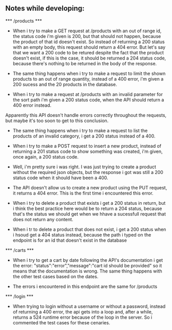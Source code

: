 ## Notes while developing:


*** /products ***

- When i try to make a GET request at /products with an out of range id, the status code i'm given is 200, but that should not happen, because the product of that id doesn't exist. So instead of returning a 200 status with an empty body, this request should return a 404 error. But let's say that we want a 200 code to be retured despite the fact that the product doesn't exist, if this is the case, it should be returned a 204 status code, because there's nothing to be returned in the body of the response.

- The same thing happens when i try to make a request to limit the shown products to an out of range quantity, instead of a 400 error, i'm given a 200 sucess and the 20 products in the database.

- When i try to make a request at /products with an invalid parameter for the sort path i'm given a 200 status code, when the API should return a 400 error instead.

Apparently this API doesn't handle errors correctly throughout the requests, but maybe it's too soon to get to this conclusion.

- The same thing happens when i try to make a request to list the products of an invalid category, i get a 200 status instead of a 400.

- When i try to make a POST request to insert a new product, instead of returning a 201 status code to show something was created, i'm given, once again, a 200 status code.

- Well, i'm pretty sure i was right. I was just trying to create a product without the required json objects, but the response i got was still a 200 status code when it should have been a 400.

- The API doesn't allow us to create a new product using the PUT request, it returns a 404 error. This is the first time i encountered this error.

- When i try to delete a product that exists i get a 200 status in return, but i think the best practice here would be to return a 204 status, because that's the status we should get when we hhave a sucessfull request that does not return any content.

- When i tr to delete a product that does not exist, i get a 200 status when i hsoud get a 404 status instead, because the path i typed on the endpoint is for an id that doesn't exist in the database


*** /carts ***

- When i try to get a cart by date following the API's documentation i get the error: "status":"error","message":"cart id should be provided" so it means that the documentation is wrong. The same thing happens with the other test cases based on the dates.

- The errors i encountered in this endpoint are the same for /products


*** /login ***

- When trying to login without a username or without a password, instead of returning a 400 error, the api gets into a loop and, after a while, returns a 524 runtime error because of the loop in the server. So i commented the test cases for these cenaries.